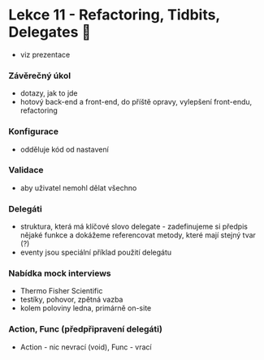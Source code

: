 # Lekce 11 - Refactoring, Tidbits, Delegates 🦄

- viz prezentace

### Závěrečný úkol

- dotazy, jak to jde
- hotový back-end a front-end, do příště opravy, vylepšení front-endu, refactoring

### Konfigurace

- odděluje kód od nastavení

### Validace

- aby uživatel nemohl dělat všechno

### Delegáti

- struktura, která má klíčové slovo delegate - zadefinujeme si předpis nějaké funkce a dokážeme referencovat metody, které mají stejný tvar (?)
- eventy jsou speciální příklad použití delegátu

### Nabídka mock interviews

- Thermo Fisher Scientific
- testíky, pohovor, zpětná vazba
- kolem poloviny ledna, primárně on-site

### Action, Func (předpřipravení delegáti)

- Action - nic nevrací (void), Func - vrací
